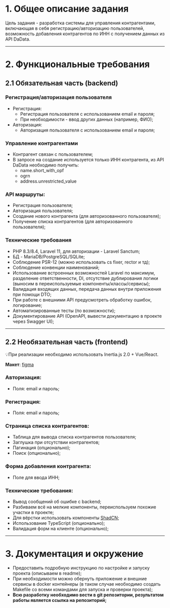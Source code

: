 
# 1. Общее описание задания

Цель задания - разработка системы для управления контрагентами, включающая в себя регистрацию/авторизацию пользователей, возможность добавления контрагентов по ИНН с получением данных из API DaData.

----------

# 2. Функциональные требования

## 2.1 Обязательная часть (backend)

### Регистрация/авторизация пользователя

-   Регистрация:
    -   Регистрация пользователя с использованием email и пароля;
    -   При необходимости - ввод других данных (например, ФИО);
-   Авторизация:
    -   Авторизация пользователя с использованием email и пароля;

### Управление контрагентами

-   Контрагент связан с пользователем;
-   В запросе на создание используется только ИНН контрагента, из API DaData необходимо получить:
    -   name.short_with_opf
    -   ogrn
    -   address.unrestricted_value

### API маршруты:

-   Регистрация пользователя;
-   Авторизация пользователя;
-   Создание нового контрагента (для авторизованного пользователя);
-   Получение списка контрагентов (для авторизованного пользователя);

### Технические требования

-   PHP 8.3/8.4, Laravel 11, для авторизации - Laravel Sanctum;
-   БД - MariaDB/PostgreSQL/SQLite;
-   Соблюдение PSR-12 (можно использовать cs fixer, rector и тд);
-   Соблюдение конвенции наименований;
-   Использование встроенных возможностей Laravel по максимум, разделение ответственности, DI, отсутствие дублирования логики (выносим в переиспользуемые компоненты/классы/сервисы);
-   Валидация входящих данных, передача данных внутри приложения при помощи DTO;
-   При работе с внешними API предусмотреть обработку ошибок, логирование;
-   Автоматизированные тесты (по возможности);
-   Документирование API (OpenAPI, вывести документацию в проекте через Swagger UI);

----------

## 2.2 Необязательная часть (frontend)

💡При реализации необходимо использовать Inertia.js 2.0 + Vue/React.

**Макет**: [figma](https://www.figma.com/design/gWnZKeN45eWX36Tz1o68kX/Test-Laravel-%5BOptional%5D?node-id=2-3779&t=8B3sMP6xZrjRDXcL-0)

### Авторизация:

-   Поля: email и пароль;

### Регистрация:

-   Поля: email и пароль;

### Страница списка контрагентов:

-   Таблица для вывода списка контрагентов пользователя;
-   Заглушка при отсутствии контрагентов;
-   Пагинация (опционально);
-   Поиск (опционально);

### Форма добавления контрагента:

-   Поле для ввода ИНН;

### Технические требования:

-   Вывод сообщений об ошибке с backend;
-   Разбиваем всё на мелкие компоненты, переиспользуем похожие участки в проекте;
-   Для вёрстки использовать компоненты [ShadCN](https://ui.shadcn.com/docs/installation);
-   Использование TypeScript (опционально);
-   Валидация форм на клиенте (опционально);

----------

# 3. Документация и окружение

-   Предоставить подробную инструкцию по настройке и запуску проекта (описываем в readme);
-   При необходимости можно обернуть приложение и внешние сервисы в docker контейнеры (в таком случае необходимо создать Makefile со всеми командами для запуска и проверки проекта);
-   **Всю разработку необходимо вести в git репозитории, результатом работы является ссылка на репозиторий;**
